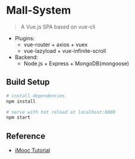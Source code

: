 # Mall-System

> A Vue.js SPA based on vue-cli
+ Plugins: 
  - vue-router + axios + vuex 
  - vue-lazyload + vue-infinite-scroll
+ Backend:  
  - Node.js + Express + MongoDB(mongoose)

## Build Setup

``` bash
# install dependencies
npm install

# serve with hot reload at localhost:8080
npm start

```

## Reference
+ [iMooc Tutorial](http://coding.imooc.com/class/113.html)	
